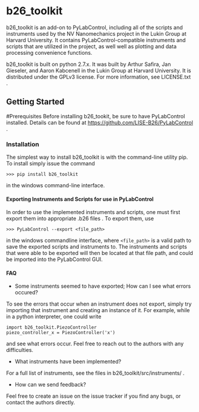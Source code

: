 # b26_toolkit
b26_toolkit is an add-on to PyLabControl, including all of the scripts 
and instruments used by the NV Nanomechanics project in the Lukin Group 
at Harvard University. It contains PyLabControl-compatible instruments 
and scripts that are utilized in the project, as well well as plotting
and data processing convenience functions.

b26_toolkit is built on python 2.7.x. 
It was built by Arthur Safira, Jan Gieseler, and Aaron Kabcenell in the Lukin Group at Harvard University. 
It is distributed under the GPLv3 license. For more information, see LICENSE.txt .


## Getting Started
#Prerequisites
Before installing b26_tookit, be sure to have PyLabControl installed. Details can be found at https://github.com/LISE-B26/PyLabControl .

### Installation
The simplest way to install b26_toolkit is with the command-line utility pip. To install simply issue the command

```>>> pip install b26_toolkit```

in the windows command-line interface.

#### Exporting Instruments and Scripts for use in PyLabControl
In order to use the implemented instruments and scripts, one must first export them into appropriate .b26 files . To export them, use

``` >>> PyLabControl --export <file_path> ```

in the windows commandline interface, where `<file_path>` is a valid path to save the exported scripts and instruments to.
The instruments and scripts that were able to be exported will then be located at that file path, and could be imported into the PyLabControl GUI.


#### FAQ
+ Some instruments seemed to have exported; How can I see what errors occured?

To see the errors that occur when an instrument does not export, simply try importing that instrument and creating an instance of it.
For example, while in a python interpreter, one could write

```
import b26_toolkit.PiezoController
piezo_controller_x = PiezoController('x')
```

and see what errors occur. Feel free to reach out to the authors with any difficulties.

+ What instruments have been implemented?

For a full list of instruments, see the files in b26_toolkit/src/instruments/ .


+ How can we send feedback?

Feel free to create an issue on the issue tracker if you find any bugs, or contact the authors directly.
